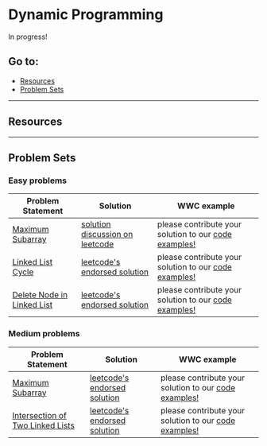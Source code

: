 # Dynamic Programming

In progress!

## Go to:
 * [Resources](#resources)
 * [Problem Sets](#problem-sets)

___

## Resources

___

## Problem Sets

### Easy problems
Problem Statement | Solution | WWC example
--- | --- | ---
[Maximum Subarray](https://leetcode.com/explore/featured/card/top-interview-questions-easy/97/dynamic-programming/566/) | [solution discussion on leetcode](https://leetcode.com/explore/featured/card/top-interview-questions-easy/97/dynamic-programming/566/discuss) | please contribute your solution to our [code examples!](https://github.com/elaguerta/wwcsf-algos/tree/master/code-examples/dynamic-programming)
[Linked List Cycle](https://leetcode.com/explore/interview/card/top-interview-questions-easy/93/linked-list/773/) | [leetcode's endorsed solution](https://leetcode.com/articles/linked-list-cycle/) | please contribute your solution to our [code examples!](https://github.com/elaguerta/wwcsf-algos/tree/master/code-examples/LinkedLists)
[Delete Node in Linked List](https://leetcode.com/explore/interview/card/top-interview-questions-easy/93/linked-list/553/) | [leetcode's endorsed solution](https://leetcode.com/articles/delete-node-linked-list/#) | please contribute your solution to our [code examples!](https://github.com/elaguerta/wwcsf-algos/tree/master/code-examples/LinkedLists)

### Medium problems
Problem Statement | Solution | WWC example
--- | --- | ---
[Maximum Subarray](https://leetcode.com/explore/interview/card/top-interview-questions-medium/107/linked-list/783/) | [leetcode's endorsed solution](https://leetcode.com/articles/add-two-numbers/#) | please contribute your solution to our [code examples!](https://github.com/elaguerta/wwcsf-algos/tree/master/code-examples/LinkedLists)
[Intersection of Two Linked Lists](https://leetcode.com/explore/interview/card/top-interview-questions-medium/107/linked-list/785/) | [leetcode's endorsed solution](https://leetcode.com/articles/intersection-of-two-linked-lists/#) | please contribute your solution to our [code examples!](https://github.com/elaguerta/wwcsf-algos/tree/master/code-examples/LinkedLists)
